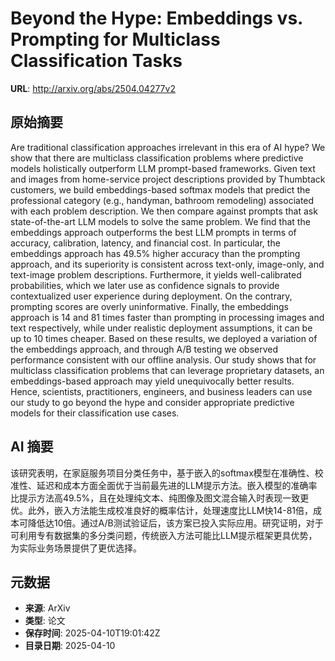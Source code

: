 # Beyond the Hype: Embeddings vs. Prompting for Multiclass Classification Tasks

**URL**: http://arxiv.org/abs/2504.04277v2

## 原始摘要

Are traditional classification approaches irrelevant in this era of AI hype?
We show that there are multiclass classification problems where predictive
models holistically outperform LLM prompt-based frameworks. Given text and
images from home-service project descriptions provided by Thumbtack customers,
we build embeddings-based softmax models that predict the professional category
(e.g., handyman, bathroom remodeling) associated with each problem description.
We then compare against prompts that ask state-of-the-art LLM models to solve
the same problem. We find that the embeddings approach outperforms the best LLM
prompts in terms of accuracy, calibration, latency, and financial cost. In
particular, the embeddings approach has 49.5% higher accuracy than the
prompting approach, and its superiority is consistent across text-only,
image-only, and text-image problem descriptions. Furthermore, it yields
well-calibrated probabilities, which we later use as confidence signals to
provide contextualized user experience during deployment. On the contrary,
prompting scores are overly uninformative. Finally, the embeddings approach is
14 and 81 times faster than prompting in processing images and text
respectively, while under realistic deployment assumptions, it can be up to 10
times cheaper. Based on these results, we deployed a variation of the
embeddings approach, and through A/B testing we observed performance consistent
with our offline analysis. Our study shows that for multiclass classification
problems that can leverage proprietary datasets, an embeddings-based approach
may yield unequivocally better results. Hence, scientists, practitioners,
engineers, and business leaders can use our study to go beyond the hype and
consider appropriate predictive models for their classification use cases.


## AI 摘要

该研究表明，在家庭服务项目分类任务中，基于嵌入的softmax模型在准确性、校准性、延迟和成本方面全面优于当前最先进的LLM提示方法。嵌入模型的准确率比提示方法高49.5%，且在处理纯文本、纯图像及图文混合输入时表现一致更优。此外，嵌入方法能生成校准良好的概率估计，处理速度比LLM快14-81倍，成本可降低达10倍。通过A/B测试验证后，该方案已投入实际应用。研究证明，对于可利用专有数据集的多分类问题，传统嵌入方法可能比LLM提示框架更具优势，为实际业务场景提供了更优选择。

## 元数据

- **来源**: ArXiv
- **类型**: 论文
- **保存时间**: 2025-04-10T19:01:42Z
- **目录日期**: 2025-04-10
